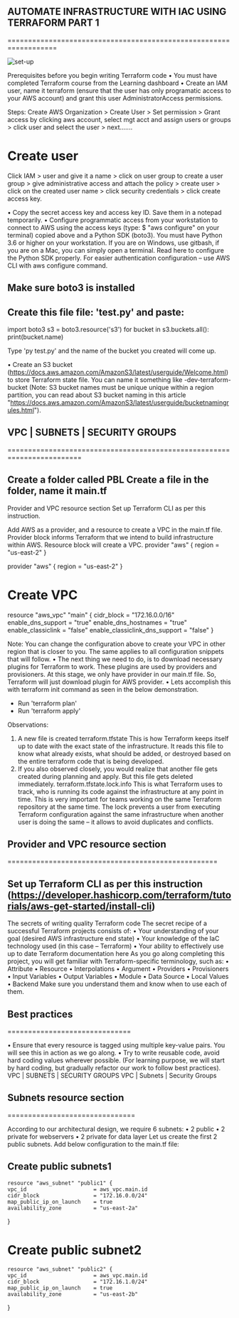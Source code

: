 ## AUTOMATE INFRASTRUCTURE WITH IAC USING TERRAFORM PART 1
   ==================================================================

![set-up](image-1.png)

Prerequisites before you begin writing Terraform code
•	You must have completed Terraform course from the Learning dashboard
•	Create an IAM user, name it terraform (ensure that the user has only programatic access to your AWS account) and grant this user AdministratorAccess permissions.

Steps:
Create AWS Organization > Create User > Set permission > Grant access by clicking aws account, select mgt acct and assign users or groups > click user and select the user > next.......

Create user
============

Click IAM > user and give it a name > click on user group to create a user group > give administrative access and attach the policy > create user > click on the created user name > click security credentials > click create access key.

•	Copy the secret access key and access key ID. Save them in a notepad temporarily.
•	Configure programmatic access from your workstation to connect to AWS using the access keys (type: $ "aws configure" on your terminal) copied above and a Python SDK (boto3). You must have Python 3.6 or higher on your workstation.
If you are on Windows, use gitbash, if you are on a Mac, you can simply open a terminal. Read here to configure the Python SDK properly.
For easier authentication configuration – use AWS CLI with aws configure command.

## Make sure boto3 is installed
## Create this file file: 'test.py' and paste:

import boto3
s3 = boto3.resource('s3')
for bucket in s3.buckets.all():
    print(bucket.name)

Type 'py test.py' and the name of the bucket you created will come up.  

•	Create an S3 bucket (https://docs.aws.amazon.com/AmazonS3/latest/userguide/Welcome.html) to store Terraform state file. You can name it something like <yourname>-dev-terraform-bucket (Note: S3 bucket names must be unique unique within a region partition, you can read about S3 bucket naming in this article "https://docs.aws.amazon.com/AmazonS3/latest/userguide/bucketnamingrules.html").

## VPC | SUBNETS | SECURITY GROUPS
========================================================================

## Create a folder called PBL Create a file in the folder, name it main.tf

Provider and VPC resource section
Set up Terraform CLI as per this instruction.

Add AWS as a provider, and a resource to create a VPC in the main.tf file. Provider block informs Terraform that we intend to build infrastructure within AWS. Resource block will create a VPC. provider "aws" { region = "us-east-2" }

provider "aws" {
  region = "us-east-2"
}

# Create VPC
resource "aws_vpc" "main" {
  cidr_block                     = "172.16.0.0/16"
  enable_dns_support             = "true"
  enable_dns_hostnames           = "true"
  enable_classiclink             = "false"
  enable_classiclink_dns_support = "false"
}

Note: You can change the configuration above to create your VPC in other region that is closer to you. The same applies to all configuration snippets that will follow.
•	The next thing we need to do, is to download necessary plugins for Terraform to work. These plugins are used by providers and provisioners. At this stage, we only have provider in our main.tf file. So, Terraform will just download plugin for AWS provider.
•	Lets accomplish this with terraform init command as seen in the below demonstration.
+ Run 'terraform plan'
+ Run 'terraform apply'

Observations:
1.	A new file is created terraform.tfstate This is how Terraform keeps itself up to date with the exact state of the infrastructure. It reads this file to know what already exists, what should be added, or destroyed based on the entire terraform code that is being developed.
2.	If you also observed closely, you would realize that another file gets created during planning and apply. But this file gets deleted immediately. terraform.tfstate.lock.info This is what Terraform uses to track, who is running its code against the infrastructure at any point in time. This is very important for teams working on the same Terraform repository at the same time. The lock prevents a user from executing Terraform configuration against the same infrastructure when another user is doing the same – it allows to avoid duplicates and conflicts.

## Provider and VPC resource section
===================================================

## Set up Terraform CLI as per this instruction (https://developer.hashicorp.com/terraform/tutorials/aws-get-started/install-cli)

The secrets of writing quality Terraform code
The secret recipe of a successful Terraform projects consists of:
•	Your understanding of your goal (desired AWS infrastructure end state)
•	Your knowledge of the IaC technology used (in this case – Terraform)
•	Your ability to effectively use up to date Terraform documentation here
As you go along completing this project, you will get familiar with Terraform-specific terminology, such as:
•	Attribute
•	Resource
•	Interpolations
•	Argument
•	Providers
•	Provisioners
•	Input Variables
•	Output Variables
•	Module
•	Data Source
•	Local Values
•	Backend
Make sure you understand them and know when to use each of them.

## Best practices
==============================

•	Ensure that every resource is tagged using multiple key-value pairs. You will see this in action as we go along.
•	Try to write reusable code, avoid hard coding values wherever possible. (For learning purpose, we will start by hard coding, but gradually refactor our work to follow best practices).
VPC | SUBNETS | SECURITY GROUPS
VPC | Subnets | Security Groups

## Subnets resource section
===============================

According to our architectural design, we require 6 subnets:
•	2 public
•	2 private for webservers
•	2 private for data layer
Let us create the first 2 public subnets.
Add below configuration to the main.tf file:

## Create public subnets1
    resource "aws_subnet" "public1" {
    vpc_id                     = aws_vpc.main.id
    cidr_block                 = "172.16.0.0/24"
    map_public_ip_on_launch    = true
    availability_zone          = "us-east-2a"
}

# Create public subnet2
    resource "aws_subnet" "public2" {
    vpc_id                     = aws_vpc.main.id
    cidr_block                 = "172.16.1.0/24"
    map_public_ip_on_launch    = true
    availability_zone          = "us-east-2b"
}
